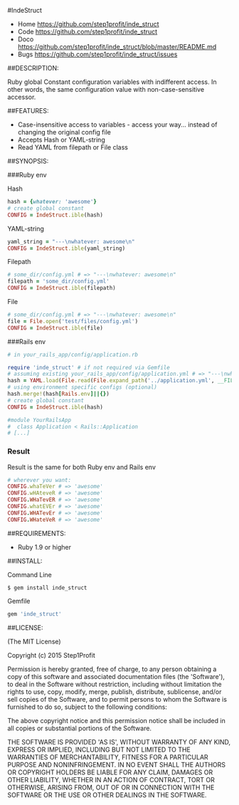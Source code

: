 #IndeStruct

* Home https://github.com/step1profit/inde_struct
* Code https://github.com/step1profit/inde_struct
* Doco https://github.com/step1profit/inde_struct/blob/master/README.md
* Bugs https://github.com/step1profit/inde_struct/issues

##DESCRIPTION:

Ruby global Constant configuration variables with indifferent access. In other words, the same configuration value with non-case-sensitive accessor.

##FEATURES:

* Case-insensitive access to variables - access your way... instead of changing the original config file
* Accepts Hash or YAML-string
* Read YAML from filepath or File class

##SYNOPSIS:


###Ruby env

Hash

```ruby
hash = {whatever: 'awesome'}
# create global constant
CONFIG = IndeStruct.ible(hash)
```

YAML-string

```ruby
yaml_string = "---\nwhatever: awesome\n"
CONFIG = IndeStruct.ible(yaml_string)
```

Filepath

```ruby
# some_dir/config.yml # => "---\nwhatever: awesome\n"
filepath = 'some_dir/config.yml'
CONFIG = IndeStruct.ible(filepath)
```

File

```ruby
# some_dir/config.yml # => "---\nwhatever: awesome\n"
file = File.open('test/files/config.yml')
CONFIG = IndeStruct.ible(file)
```

###Rails env

```ruby
# in your_rails_app/config/application.rb

require 'inde_struct' # if not required via Gemfile
# assuming existing your_rails_app/config/application.yml # => "---\nwhatever: awesome\n"
hash = YAML.load(File.read(File.expand_path('../application.yml', __FILE__)))
# using environment specific configs (optional)
hash.merge!(hash[Rails.env]||{})
# create global constant
CONFIG = IndeStruct.ible(hash)

#module YourRailsApp
#  class Application < Rails::Application
# [...]
```

### Result

Result is the same for both Ruby env and Rails env

```ruby
# wherever you want:
CONFIG.whaTeVer # => 'awesome'
CONFIG.wHAteveR # => 'awesome'
CONFIG.WHaTevER # => 'awesome'
CONFIG.whatEVEr # => 'awesome'
CONFIG.WHATevEr # => 'awesome'
CONFIG.WHateVeR # => 'awesome'
```

##REQUIREMENTS:

* Ruby 1.9 or higher

##INSTALL:

Command Line

```
$ gem install inde_struct
```

Gemfile

```ruby
gem 'inde_struct'
```

##LICENSE:

(The MIT License)

Copyright (c) 2015 Step1Profit

Permission is hereby granted, free of charge, to any person obtaining
a copy of this software and associated documentation files (the
'Software'), to deal in the Software without restriction, including
without limitation the rights to use, copy, modify, merge, publish,
distribute, sublicense, and/or sell copies of the Software, and to
permit persons to whom the Software is furnished to do so, subject to
the following conditions:

The above copyright notice and this permission notice shall be
included in all copies or substantial portions of the Software.

THE SOFTWARE IS PROVIDED 'AS IS', WITHOUT WARRANTY OF ANY KIND,
EXPRESS OR IMPLIED, INCLUDING BUT NOT LIMITED TO THE WARRANTIES OF
MERCHANTABILITY, FITNESS FOR A PARTICULAR PURPOSE AND NONINFRINGEMENT.
IN NO EVENT SHALL THE AUTHORS OR COPYRIGHT HOLDERS BE LIABLE FOR ANY
CLAIM, DAMAGES OR OTHER LIABILITY, WHETHER IN AN ACTION OF CONTRACT,
TORT OR OTHERWISE, ARISING FROM, OUT OF OR IN CONNECTION WITH THE
SOFTWARE OR THE USE OR OTHER DEALINGS IN THE SOFTWARE.
